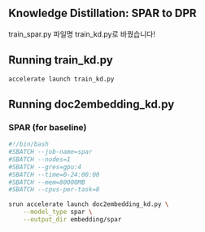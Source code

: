 ## Knowledge Distillation: SPAR to DPR
train_spar.py 파일명 train_kd.py로 바꿨습니다!

## Running train_kd.py
```bash
accelerate launch train_kd.py
```

## Running doc2embedding_kd.py
### SPAR (for baseline)
```bash
#!/bin/bash
#SBATCH --job-name=spar
#SBATCH --nodes=1
#SBATCH --gres=gpu:4
#SBATCH --time=0-24:00:00
#SBATCH --mem=80000MB
#SBATCH --cpus-per-task=8

srun accelerate launch doc2embedding_kd.py \
    --model_type spar \
    --output_dir embedding/spar
```